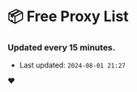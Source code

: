 # :package: Free Proxy List
### Updated every 15 minutes.

- Last updated: `2024-08-01 21:27`

:heart:
